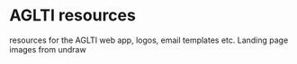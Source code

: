 # AGLTI resources

resources for the AGLTI web app, logos, email templates etc.
Landing page images from undraw
